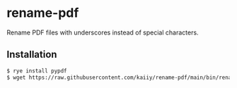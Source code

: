 # rename-pdf

Rename PDF files with underscores instead of special characters.

## Installation

```sh 
$ rye install pypdf
$ wget https://raw.githubusercontent.com/kaiiy/rename-pdf/main/bin/rename-pdf -O ~/.local/bin/rename-pdf
```
